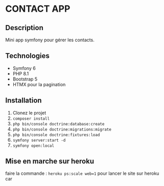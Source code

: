 # CONTACT APP

## Description
Mini app symfony pour gérer les contacts.

## Technologies
* Symfony 6
* PHP 8.1
* Bootstrap 5
* HTMX pour la pagination

## Installation
1. Clonez le projet
2.  `composer install`
3.  `php bin/console doctrine:database:create`
4.  `php bin/console doctrine:migrations:migrate`
5.  `php bin/console doctrine:fixtures:load`
6.  `symfony server:start -d` 
7.  `symfony open:local` 


## Mise en marche sur heroku
faire la commande : `heroku ps:scale web=1` pour lancer le site sur heroku car 